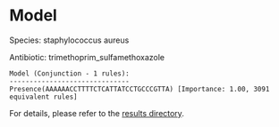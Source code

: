 
# Model

Species: staphylococcus aureus

Antibiotic: trimethoprim_sulfamethoxazole

```
Model (Conjunction - 1 rules):
------------------------------
Presence(AAAAAACCTTTTCTCATTATCCTGCCCGTTA) [Importance: 1.00, 3091 equivalent rules]

```

For details, please refer to the [results directory](../../../../../results/scm_b/staphylococcus+aureus/trimethoprim_sulfamethoxazole/repeat_5/).

